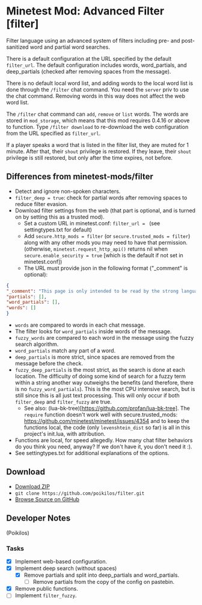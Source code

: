 # Minetest Mod: Advanced Filter [filter]

Filter language using an advanced system of filters including pre- and
post-sanitized word and partial word searches.

There is a default configuration at the URL specified by the default
`filter_url`. The default configuration includes words, word_partials,
and deep_partials (checked after removing spaces from the message).

There is no default local word list, and adding words to the local word
list is done through the `/filter` chat command. You need the `server`
priv to use the chat command. Removing words in this way does not affect
the web word list.

The `/filter` chat command can `add`, `remove` or `list` words. The
words are stored in `mod_storage`, which means that this mod requires
0.4.16 or above to function. Type `/filter download` to re-download the
web configuration from the URL specified as `filter_url`.

If a player speaks a word that is listed in the filter list, they are
muted for 1 minute. After that, their `shout` privilege is restored.
If they leave, their `shout` privilege is still restored, but only after
the time expires, not before.


## Differences from minetest-mods/filter
- Detect and ignore non-spoken characters.
- `filter_deep = true`: check for partial words after removing spaces to
  reduce filter evasion.
- Download filter settings from the web (that part is optional, and is
  turned on by setting this as a trusted mod).
  - Set a custom URL in minetest.conf: `filter_url = ` (see
    settingtypes.txt for default)
  - Add `secure.http_mods = filter` (or `secure.trusted_mods = filter`)
    along with any other mods you may need to have that permission.
    (otherwise, `minetest.request_http_api()` returns nil when
    `secure.enable_security = true` [which is the default if not set in
    minetest.conf])
  - The URL must provide json in the following format ("_comment" is
    optional):
```json
{
"_comment": "This page is only intended to be read by the strong language filter program, not displayed.",
"partials": [],
"word_partials": [],
"words": []
}
```
  - `words` are compared to words in each chat message.
  - The filter looks for `word_partials` inside words of the message.
  - `fuzzy_words` are compared to each word in the message using the
    fuzzy search algorithm.
  - `word_partials` match any part of a word.
  - `deep_partials` is more strict, since spaces are removed from the
    message before the check.
  - `fuzzy_deep_partials` is the most strict, as the search is done at
    each location. The difficulty of doing some kind of search for a
    fuzzy term within a string another way outweighs the benefits (and
    therefore, there is no  `fuzzy_word_partials`). This is the most
    CPU intensive search, but is still since this is all just text
    processing. This will only occur if both `filter_deep` and
    `filter_fuzzy` are true.
    - See also: (lua-bk-tree)[https://github.com/profan/lua-bk-tree].
      The `require` function doesn't work well with
      secure.trusted_mods:
      <https://github.com/minetest/minetest/issues/4354> and to keep
      the functions local, the code (only `levenshtein_dist` so far) is
      all in this project's init.lua, with attribution.
- Functions are local, for speed allegedly. How many chat filter
  behaviors do you think you need, anyway? If we don't have it, you
  don't need it :).
- See settingtypes.txt for additional explanations of the options.


## Download
- [Download ZIP](https://github.com/poikilos/filter/archive/master.zip)
- `git clone https://github.com/poikilos/filter.git`
- [Browse Source on GitHub](https://github.com/poikilos/filter)


## Developer Notes
(Poikilos)

### Tasks
- [x] Implement web-based configuration.
- [x] Implement deep search (without spaces)
  - [x] Remove partials and split into deep_partials and word_partials.
    - [ ] Remove partials from the copy of the config on pastebin.
- [x] Remove public functions.
- [ ] Implement `filter_fuzzy`.
